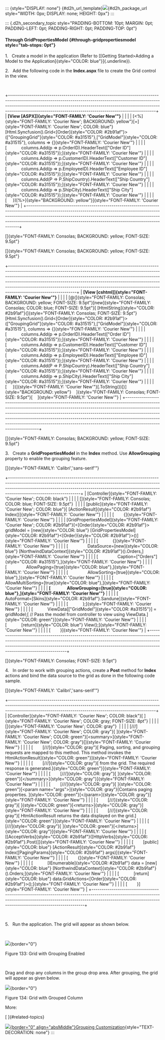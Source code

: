 ::: {style="DISPLAY: none"}
[](ms-xhelp:///?Id=d2h_url_template){#d2h_url_template}![](!package_url!){#d2h_package_url style="WIDTH: 0px; DISPLAY: none; HEIGHT: 0px"}
:::

::: {.d2h_secondary_topic style="PADDING-BOTTOM: 10pt; MARGIN: 0pt; PADDING-LEFT: 0pt; PADDING-RIGHT: 0pt; PADDING-TOP: 0pt"}
#### Through GridPropertiesModel {#through-gridpropertiesmodel style="tab-stops: 0pt"}

1.   Create a model in the application (Refer to [[Getting Started\>Adding a Model to the Application]{style="COLOR: blue"}]{.underline}).

2.   Add the following code in the **Index.aspx** file to create the Grid control in the view.

 

+--------------------------------------------------------------------------------------------------------------------------------------------------------------------------------------------------------------------------------------------------------------------------------------------------------------------+
| **[View \[ASPX\]]{style="FONT-FAMILY: 'Courier New'"}**                                                                                                                                                                                                                                                            |
|                                                                                                                                                                                                                                                                                                                    |
| [\<%]{style="FONT-FAMILY: 'Courier New'; BACKGROUND: yellow"}[=]{style="FONT-FAMILY: 'Courier New'; COLOR: blue"}[Html.Syncfusion().Grid\<[Order]{style="COLOR: #2b91af"}\>([\"GroupingGrid\"]{style="COLOR: #a31515"},[\"GridModel\"]{style="COLOR: #a31515"}, columns =\> {]{style="FONT-FAMILY: 'Courier New'"} |
|                                                                                                                                                                                                                                                                                                                    |
| [            columns.Add(p =\> p.OrderID).HeaderText([\"Order ID\"]{style="COLOR: #a31515"});]{style="FONT-FAMILY: 'Courier New'"}                                                                                                                                                                                 |
|                                                                                                                                                                                                                                                                                                                    |
| [            columns.Add(p =\> p.CustomerID).HeaderText([\"Customer ID\"]{style="COLOR: #a31515"});]{style="FONT-FAMILY: 'Courier New'"}                                                                                                                                                                           |
|                                                                                                                                                                                                                                                                                                                    |
| [            columns.Add(p =\> p.EmployeeID).HeaderText([\"Employee ID\"]{style="COLOR: #a31515"});]{style="FONT-FAMILY: 'Courier New'"}                                                                                                                                                                           |
|                                                                                                                                                                                                                                                                                                                    |
| [            columns.Add(P =\> P.ShipCountry).HeaderText([\"Ship Country\"]{style="COLOR: #a31515"});]{style="FONT-FAMILY: 'Courier New'"}                                                                                                                                                                         |
|                                                                                                                                                                                                                                                                                                                    |
| [            columns.Add(p =\> p.ShipCity).HeaderText([\"Ship City\"]{style="COLOR: #a31515"});]{style="FONT-FAMILY: 'Courier New'"}                                                                                                                                                                               |
|                                                                                                                                                                                                                                                                                                                    |
| [     })[%\>]{style="BACKGROUND: yellow"}]{style="FONT-FAMILY: 'Courier New'"}                                                                                                                                                                                                                                     |
+--------------------------------------------------------------------------------------------------------------------------------------------------------------------------------------------------------------------------------------------------------------------------------------------------------------------+

[]{style="FONT-FAMILY: Consolas; BACKGROUND: yellow; FONT-SIZE: 9.5pt"} 

[]{style="FONT-FAMILY: Consolas; BACKGROUND: yellow; FONT-SIZE: 9.5pt"} 

+----------------------------------------------------------------------------------------------------------------------------------------------------------------------------------------------------------------------------------------------------------------------------------------------------------------------------------------------------------------------------------------------------------------------------------------+
| **[View \[cshtml\]]{style="FONT-FAMILY: 'Courier New'"}**                                                                                                                                                                                                                                                                                                                                                                              |
|                                                                                                                                                                                                                                                                                                                                                                                                                                        |
| [@(]{style="FONT-FAMILY: Consolas; BACKGROUND: yellow; FONT-SIZE: 9.5pt"}[new]{style="FONT-FAMILY: Consolas; COLOR: blue; FONT-SIZE: 9.5pt"}[ [HtmlString]{style="COLOR: #2b91af"}(]{style="FONT-FAMILY: Consolas; FONT-SIZE: 9.5pt"}[Html.Syncfusion().Grid\<[Order]{style="COLOR: #2b91af"}\>([\"GroupingGrid\"]{style="COLOR: #a31515"},[\"GridModel\"]{style="COLOR: #a31515"}, columns =\> {]{style="FONT-FAMILY: 'Courier New'"} |
|                                                                                                                                                                                                                                                                                                                                                                                                                                        |
| [            columns.Add(p =\> p.OrderID).HeaderText([\"Order ID\"]{style="COLOR: #a31515"});]{style="FONT-FAMILY: 'Courier New'"}                                                                                                                                                                                                                                                                                                     |
|                                                                                                                                                                                                                                                                                                                                                                                                                                        |
| [            columns.Add(p =\> p.CustomerID).HeaderText([\"Customer ID\"]{style="COLOR: #a31515"});]{style="FONT-FAMILY: 'Courier New'"}                                                                                                                                                                                                                                                                                               |
|                                                                                                                                                                                                                                                                                                                                                                                                                                        |
| [            columns.Add(p =\> p.EmployeeID).HeaderText([\"Employee ID\"]{style="COLOR: #a31515"});]{style="FONT-FAMILY: 'Courier New'"}                                                                                                                                                                                                                                                                                               |
|                                                                                                                                                                                                                                                                                                                                                                                                                                        |
| [            columns.Add(P =\> P.ShipCountry).HeaderText([\"Ship Country\"]{style="COLOR: #a31515"});]{style="FONT-FAMILY: 'Courier New'"}                                                                                                                                                                                                                                                                                             |
|                                                                                                                                                                                                                                                                                                                                                                                                                                        |
| [            columns.Add(p =\> p.ShipCity).HeaderText([\"Ship City\"]{style="COLOR: #a31515"});]{style="FONT-FAMILY: 'Courier New'"}                                                                                                                                                                                                                                                                                                   |
|                                                                                                                                                                                                                                                                                                                                                                                                                                        |
| [     })]{style="FONT-FAMILY: 'Courier New'"}[.ToString())[)]{style="BACKGROUND: yellow"}    ]{style="FONT-FAMILY: Consolas; FONT-SIZE: 9.5pt"}[    ]{style="FONT-FAMILY: 'Courier New'"}                                                                                                                                                                                                                                              |
+----------------------------------------------------------------------------------------------------------------------------------------------------------------------------------------------------------------------------------------------------------------------------------------------------------------------------------------------------------------------------------------------------------------------------------------+

[]{style="FONT-FAMILY: Consolas; BACKGROUND: yellow; FONT-SIZE: 9.5pt"} 

3.   Create a **GridPropertiesModel** in the **Index** method. Use **AllowGrouping** property to enable the grouping feature.

[]{style="FONT-FAMILY: 'Calibri','sans-serif'"} 

+------------------------------------------------------------------------------------------------------------------------------------------------------------------------------------------------------------------------------------------------------------------------------+
| [Controller]{style="FONT-FAMILY: 'Courier New'; COLOR: black"}                                                                                                                                                                                                               |
|                                                                                                                                                                                                                                                                              |
| []{style="FONT-FAMILY: Consolas; COLOR: blue; FONT-SIZE: 9.5pt"}                                                                                                                                                                                                             |
|                                                                                                                                                                                                                                                                              |
| [public]{style="FONT-FAMILY: 'Courier New'; COLOR: blue"}[ [ActionResult]{style="COLOR: #2b91af"} Index()]{style="FONT-FAMILY: 'Courier New'"}                                                                                                                               |
|                                                                                                                                                                                                                                                                              |
| [        {]{style="FONT-FAMILY: 'Courier New'"}                                                                                                                                                                                                                              |
|                                                                                                                                                                                                                                                                              |
| [GridPropertiesModel]{style="FONT-FAMILY: 'Courier New'; COLOR: #2b91af"}[\<[Order]{style="COLOR: #2b91af"}\> gridModel = [new]{style="COLOR: blue"} [GridPropertiesModel]{style="COLOR: #2b91af"}\<[Order]{style="COLOR: #2b91af"}\>()]{style="FONT-FAMILY: 'Courier New'"} |
|                                                                                                                                                                                                                                                                              |
| [            {]{style="FONT-FAMILY: 'Courier New'"}                                                                                                                                                                                                                          |
|                                                                                                                                                                                                                                                                              |
| [                DataSource=[new]{style="COLOR: blue"} [NorthwindDataContext]{style="COLOR: #2b91af"}().Orders,]{style="FONT-FAMILY: 'Courier New'"}                                                                                                                         |
|                                                                                                                                                                                                                                                                              |
| [                Caption=[\"Orders\"]{style="COLOR: #a31515"},]{style="FONT-FAMILY: 'Courier New'"}                                                                                                                                                                          |
|                                                                                                                                                                                                                                                                              |
| [                AllowPaging=[true]{style="COLOR: blue"},]{style="FONT-FAMILY: 'Courier New'"}                                                                                                                                                                               |
|                                                                                                                                                                                                                                                                              |
| [                AllowSorting=[true]{style="COLOR: blue"},]{style="FONT-FAMILY: 'Courier New'"}                                                                                                                                                                              |
|                                                                                                                                                                                                                                                                              |
| [                AllowMultiSorting=[true]{style="COLOR: blue"},]{style="FONT-FAMILY: 'Courier New'"}                                                                                                                                                                         |
|                                                                                                                                                                                                                                                                              |
| **[                AllowGrouping=[true]{style="COLOR: blue"},]{style="FONT-FAMILY: 'Courier New'"}**                                                                                                                                                                         |
|                                                                                                                                                                                                                                                                              |
| [                AutoFormat=[Skins]{style="COLOR: #2b91af"}.Sandune]{style="FONT-FAMILY: 'Courier New'"}                                                                                                                                                                     |
|                                                                                                                                                                                                                                                                              |
| [            };]{style="FONT-FAMILY: 'Courier New'"}                                                                                                                                                                                                                         |
|                                                                                                                                                                                                                                                                              |
| [            ViewData\[[\"GridModel\"]{style="COLOR: #a31515"}\] = gridModel;[ // Pass the model from controller to view using ViewData.]{style="COLOR: green"}]{style="FONT-FAMILY: 'Courier New'"}                                                                         |
|                                                                                                                                                                                                                                                                              |
| [            [return]{style="COLOR: blue"} View();]{style="FONT-FAMILY: 'Courier New'"}                                                                                                                                                                                      |
|                                                                                                                                                                                                                                                                              |
| [        }]{style="FONT-FAMILY: 'Courier New'"}                                                                                                                                                                                                                              |
+------------------------------------------------------------------------------------------------------------------------------------------------------------------------------------------------------------------------------------------------------------------------------+

[]{style="FONT-FAMILY: Consolas; FONT-SIZE: 9.5pt"} 

4.   In order to work with grouping actions, create a **Post** method for **Index** actions and bind the data source to the grid as done in the following code sample.

[]{style="FONT-FAMILY: 'Calibri','sans-serif'"} 

+--------------------------------------------------------------------------------------------------------------------------------------------------------------------------------------------------------------------------------------+
| [Controller]{style="FONT-FAMILY: 'Courier New'; COLOR: black"}[ ]{style="FONT-FAMILY: 'Courier New'; COLOR: gray; FONT-SIZE: 8pt"}                                                                                                   |
|                                                                                                                                                                                                                                      |
| []{style="FONT-FAMILY: 'Courier New'; COLOR: gray"}                                                                                                                                                                                  |
|                                                                                                                                                                                                                                      |
| [///]{style="FONT-FAMILY: 'Courier New'; COLOR: gray"}[ ]{style="FONT-FAMILY: 'Courier New'; COLOR: green"}[\<summary\>]{style="FONT-FAMILY: 'Courier New'; COLOR: gray"}[]{style="FONT-FAMILY: 'Courier New'"}                      |
|                                                                                                                                                                                                                                      |
| [        [///]{style="COLOR: gray"}[ Paging, sorting, and grouping requests are mapped to this method. This method invokes the HtmlActionResult]{style="COLOR: green"}]{style="FONT-FAMILY: 'Courier New'"}                          |
|                                                                                                                                                                                                                                      |
| [        [///]{style="COLOR: gray"}[ from the grid. The required response is generated.]{style="COLOR: green"}]{style="FONT-FAMILY: 'Courier New'"}                                                                                  |
|                                                                                                                                                                                                                                      |
| [        [///]{style="COLOR: gray"}[ ]{style="COLOR: green"}[\</summary\>]{style="COLOR: gray"}]{style="FONT-FAMILY: 'Courier New'"}                                                                                                 |
|                                                                                                                                                                                                                                      |
| [        [///]{style="COLOR: gray"}[ ]{style="COLOR: green"}[\<param name=\"args\"\>]{style="COLOR: gray"}[Contains paging properties. ]{style="COLOR: green"}[\</param\>]{style="COLOR: gray"}]{style="FONT-FAMILY: 'Courier New'"} |
|                                                                                                                                                                                                                                      |
| [        [///]{style="COLOR: gray"}[ ]{style="COLOR: green"}[\<returns\>]{style="COLOR: gray"}]{style="FONT-FAMILY: 'Courier New'"}                                                                                                  |
|                                                                                                                                                                                                                                      |
| [        [///]{style="COLOR: gray"}[ HtmlActionResult returns the data displayed on the grid.]{style="COLOR: green"}]{style="FONT-FAMILY: 'Courier New'"}                                                                            |
|                                                                                                                                                                                                                                      |
| [        [///]{style="COLOR: gray"}[ ]{style="COLOR: green"}[\</returns\>]{style="COLOR: gray"}]{style="FONT-FAMILY: 'Courier New'"}                                                                                                 |
|                                                                                                                                                                                                                                      |
| [        \[[AcceptVerbs]{style="COLOR: #2b91af"}([HttpVerbs]{style="COLOR: #2b91af"}.Post)\]]{style="FONT-FAMILY: 'Courier New'"}                                                                                                    |
|                                                                                                                                                                                                                                      |
| [        [public]{style="COLOR: blue"} [ActionResult]{style="COLOR: #2b91af"} Index([PagingParams]{style="COLOR: #2b91af"} args)]{style="FONT-FAMILY: 'Courier New'"}                                                                |
|                                                                                                                                                                                                                                      |
| [        {]{style="FONT-FAMILY: 'Courier New'"}                                                                                                                                                                                      |
|                                                                                                                                                                                                                                      |
| [            [IEnumerable]{style="COLOR: #2b91af"} data = [new]{style="COLOR: blue"} [NorthwindDataContext]{style="COLOR: #2b91af"}().Orders;]{style="FONT-FAMILY: 'Courier New'"}                                                   |
|                                                                                                                                                                                                                                      |
| [            [return]{style="COLOR: blue"} data.GridActions\<[Order]{style="COLOR: #2b91af"}\>();]{style="FONT-FAMILY: 'Courier New'"}                                                                                               |
|                                                                                                                                                                                                                                      |
| [        }]{style="FONT-FAMILY: 'Courier New'"}                                                                                                                                                                                      |
+--------------------------------------------------------------------------------------------------------------------------------------------------------------------------------------------------------------------------------------+

 

5.   Run the application. The grid will appear as shown below.

 

![](ImagesExt/image58_135.jpg){border="0"}

Figure 133: Grid with Grouping Enabled

 

Drag and drop any columns in the group drop area. After grouping, the grid will appear as given below.

![](ImagesExt/image58_134.jpg){border="0"}

Figure 134: Grid with Grouped Column

More:

[ ]{#related-topics}

[![](button.gif){border="0" align="absMiddle"}Grouping Customization](ms-xhelp:///?Id=6b65f0f0-5f68-491a-af6a-63b70c49e40e){style="TEXT-DECORATION: none"}
:::
